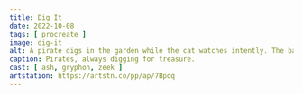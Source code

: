 ```yaml
---
title: Dig It
date: 2022-10-08
tags: [ procreate ]
image: dig-it
alt: A pirate digs in the garden while the cat watches intently. The bard sits off to the side, watching and playing some tunes. In the background, a shack leans dangerously to the side, soon to collapse. The roof has been overtaken by kudzu. Farther away, there are crooked trees reaching for the light.
caption: Pirates, always digging for treasure.
cast: [ ash, gryphon, zeek ]
artstation: https://artstn.co/pp/ap/7Bpoq
---
```

